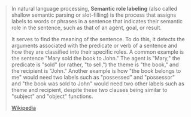 > In natural language processing, **Semantic role labeling** (also called shallow semantic parsing or slot-filling) is the process that assigns labels to words or phrases in a sentence that indicates their semantic role in the sentence, such as that of an agent, goal, or result.
>
> It serves to find the meaning of the sentence. To do this, it detects the arguments associated with the predicate or verb of a sentence and how they are classified into their specific roles. A common example is the sentence "Mary sold the book to John." The agent is "Mary," the predicate is "sold" (or rather, "to sell,") the theme is "the book," and the recipient is "John." Another example is how "the book belongs to me" would need two labels such as "possessed" and "possessor" and "the book was sold to John" would need two other labels such as theme and recipient, despite these two clauses being similar to "subject" and "object" functions.
>
> [Wikipedia](https://en.wikipedia.org/wiki/Semantic%20role%20labeling)